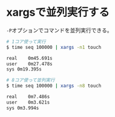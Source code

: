 # xargsで並列実行する

`-P`オプションでコマンドを並列実行できる。

```bash
# 1コア使って実行
$ time seq 100000 | xargs -n1 touch

real	0m45.691s
user	0m27.478s
sys	0m19.395s

# 8コア使って並列実行
$ time seq 100000 | xargs -n8 touch

real	0m7.486s
user	0m3.621s
sys	0m3.994s
```
